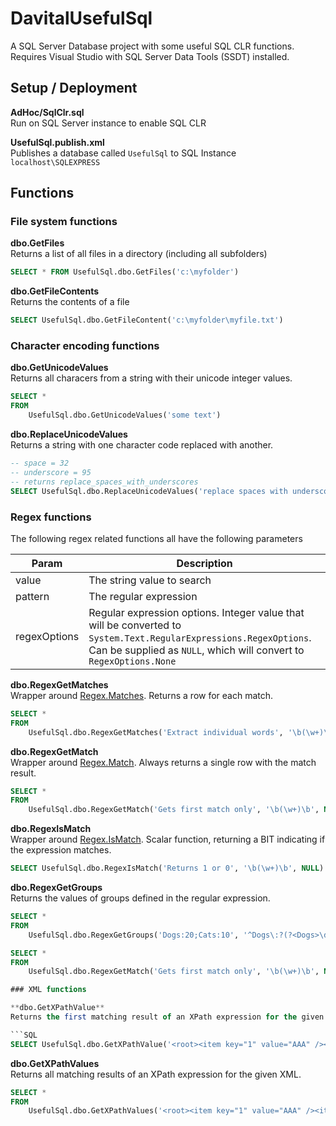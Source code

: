 # DavitalUsefulSql
A SQL Server Database project with some useful SQL CLR functions.  Requires Visual Studio with SQL Server 
Data Tools (SSDT) installed.

## Setup / Deployment

**AdHoc/SqlClr.sql**  
Run on SQL Server instance to enable SQL CLR

**UsefulSql.publish.xml**  
Publishes a database called `UsefulSql` to SQL Instance `localhost\SQLEXPRESS`

## Functions

### File system functions
**dbo.GetFiles**  
Returns a list of all files in a directory (including all subfolders)
```SQL
SELECT * FROM UsefulSql.dbo.GetFiles('c:\myfolder')
```

**dbo.GetFileContents**  
Returns the contents of a file
```SQL
SELECT UsefulSql.dbo.GetFileContent('c:\myfolder\myfile.txt')
```

### Character encoding functions
**dbo.GetUnicodeValues**  
Returns all characers from a string with their unicode integer values.
```SQL
SELECT *
FROM 
	UsefulSql.dbo.GetUnicodeValues('some text')
```

**dbo.ReplaceUnicodeValues**  
Returns a string with one character code replaced with another. 
```SQL
-- space = 32
-- underscore = 95
-- returns replace_spaces_with_underscores
SELECT UsefulSql.dbo.ReplaceUnicodeValues('replace spaces with underscores', 32, 95)	
```

### Regex functions
The following regex related functions all have the following parameters

| Param | Description |
|-|-|
| value | The string value to search |
| pattern | The regular expression |
| regexOptions | Regular expression options. Integer value that will be converted to `System.Text.RegularExpressions.RegexOptions`. Can be supplied as `NULL`, which will convert to `RegexOptions.None` |

**dbo.RegexGetMatches**  
Wrapper around [Regex.Matches](https://docs.microsoft.com/en-us/dotnet/api/system.text.regularexpressions.regex.matches?view=net-6.0). Returns a row for each match.

```SQL
SELECT * 
FROM 
	UsefulSql.dbo.RegexGetMatches('Extract individual words', '\b(\w+)\b', NULL)
```

**dbo.RegexGetMatch**  
Wrapper around [Regex.Match](https://docs.microsoft.com/en-us/dotnet/api/system.text.regularexpressions.regex.match?view=net-6.0). Always returns a single row with the match result.

```SQL
SELECT * 
FROM 
	UsefulSql.dbo.RegexGetMatch('Gets first match only', '\b(\w+)\b', NULL)
```

**dbo.RegexIsMatch**  
Wrapper around [Regex.IsMatch](https://docs.microsoft.com/en-us/dotnet/api/system.text.regularexpressions.regex.ismatch?view=net-6.0). Scalar function, returning a BIT indicating if the expression matches.

```SQL
SELECT UsefulSql.dbo.RegexIsMatch('Returns 1 or 0', '\b(\w+)\b', NULL)
```

**dbo.RegexGetGroups**  
Returns the values of groups defined in the regular expression.

```SQL
SELECT * 
FROM 
	UsefulSql.dbo.RegexGetGroups('Dogs:20;Cats:10', '^Dogs\:?(?<Dogs>\d+);Cats\:?(?<Cats>\d+)$', NULL)
```

```SQL
SELECT * 
FROM 
	UsefulSql.dbo.RegexGetMatch('Gets first match only', '\b(\w+)\b', NULL)

### XML functions

**dbo.GetXPathValue**  
Returns the first matching result of an XPath expression for the given XML.

```SQL
SELECT UsefulSql.dbo.GetXPathValue('<root><item key="1" value="AAA" /></root>', '//root/item[@key="1"]/@value')
```

**dbo.GetXPathValues**  
Returns all matching results of an XPath expression for the given XML.

```SQL
SELECT *
FROM
	UsefulSql.dbo.GetXPathValues('<root><item key="1" value="AAA" /><item key="2" value="BBB" /></root>', '//root/item/@value')
```